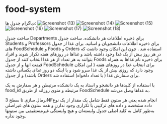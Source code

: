 # food-system

دیاگرام جدول ها:
![Screenshot (13)](https://github.com/user-attachments/assets/69bf42f6-c960-429c-b14f-c863b9d897a1)
![Screenshot (14)](https://github.com/user-attachments/assets/39229a11-0f5a-4845-85e8-01a53c87446d)
![Screenshot (15)](https://github.com/user-attachments/assets/8b010a72-e2e2-46b5-a16a-a3c6501998ae)
![Screenshot (16)](https://github.com/user-attachments/assets/4d02daeb-04c7-41eb-80cb-04d235bedd1b)
![Screenshot (17)](https://github.com/user-attachments/assets/052eac3d-5c48-4ee8-ae9d-5f3a3964f7fd)
![Screenshot (18)](https://github.com/user-attachments/assets/5904858b-2460-42ea-94ca-99d3eed53f11)

ساخت جدول Departments برای ذخیره اطلاعات هر دانشکده.
ساخت جدول Students و Professors برای ذخیره اطلاعات دانشجویان و اساتید.
برای غذا از جدول های FoodSchedule و Foods و Orders استفاده شد . چون این امکان وجود داشت که در هر روز بیش از یک غذا وجود داشته باشد و غذاها در روزهای هفته تکرار شوند و افراد بتوانند به هر تعداد از هر غذا انتخاب کنند از جدول Foods برای ذخیره نام غذاها به همراه قیمت انها و از جدول FoodSchedule برای انتخاب غذا در روزهای هفته ( این امکان وجود دارد که روزی بیش از یک غذا سرو شود و یا اینکه دو روز غذای یکسانی داشته باشند) و از جدول Orders برای سفارش غذا ( با تعداد دلخواه) استفاده شد.

با استفاده از کلیدها هر دانشجو و استاد به یک دانشکده مرتبطن و هر سفارش به یک food_id مرتبطه و منوی روزانه از طریق FoodSchedule به غذاها وصل می‌شه.

نرمال سازی تا سطح 3NFانجام شده یعنی هر ستون فقط شامل یک مقدار از یک نوع داده مشخصه و داده‌ های ترکیبی یا تکراری وجود ندارن و همه ستون‌ های غیراصلی به‌طور کامل به کلید اصلی جدول وابسته‌ان و هیچ وابستگی غیرمستقیمی بین ستونها وجود نداره.





